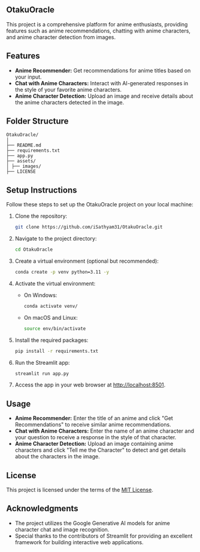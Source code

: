## OtakuOracle
This project is a comprehensive platform for anime enthusiasts, providing features such as anime recommendations, chatting with anime characters, and anime character detection from images.


## Features
- **Anime Recommender:** Get recommendations for anime titles based on your input.
- **Chat with Anime Characters:** Interact with AI-generated responses in the style of your favorite anime characters.
- **Anime Character Detection:** Upload an image and receive details about the anime characters detected in the image.


## Folder Structure
```
OtakuOracle/
│
├── README.md
├── requirements.txt
├── app.py
├── assets/
│ ├── images/
├── LICENSE
```

## Setup Instructions
Follow these steps to set up the OtakuOracle project on your local machine:

1. Clone the repository:
    ```bash
    git clone https://github.com/iSathyam31/OtakuOracle.git
    ```

2. Navigate to the project directory:
    ```bash
    cd OtakuOracle
    ```

3. Create a virtual environment (optional but recommended):
    ```bash
    conda create -p venv python=3.11 -y
    ```

4. Activate the virtual environment:
    - On Windows:
        ```bash
        conda activate venv/
        ```
    - On macOS and Linux:
        ```bash
        source env/bin/activate
        ```

5. Install the required packages:
    ```bash
    pip install -r requirements.txt
    ```

6. Run the Streamlit app:
    ```bash
    streamlit run app.py
    ```

7. Access the app in your web browser at [http://localhost:8501](http://localhost:8501).


## Usage

- **Anime Recommender:** Enter the title of an anime and click "Get Recommendations" to receive similar anime recommendations.
- **Chat with Anime Characters:** Enter the name of an anime character and your question to receive a response in the style of that character.
- **Anime Character Detection:** Upload an image containing anime characters and click "Tell me the Character" to detect and get details about the characters in the image.


## License

This project is licensed under the terms of the [MIT License](LICENSE).


## Acknowledgments

- The project utilizes the Google Generative AI models for anime character chat and image recognition.
- Special thanks to the contributors of Streamlit for providing an excellent framework for building interactive web applications.
